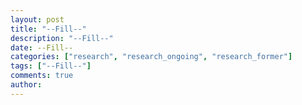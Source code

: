 ```yaml
---
layout: post
title: "--Fill--"
description: "--Fill--"
date: --Fill--
categories: ["research", "research_ongoing", "research_former"]
tags: ["--Fill--"]
comments: true
author: 
---
```


<!-- Post name should be this form: today-title.md
        For example, 2019-08-27-인공지능 대학원.md -->

<!-- Fill the contents where --Fill-- exists -->
<!-- If you don't want to fill the --Fill--(not necessary) part, then remove them all.
        For example, pdf: -->
<!-- The example is in '_posts/2019-08-27-인공지능 대학원.md'>

<!-- For 'title' front matter, follow this format: This is Title Format -->
<!-- For 'description' front matter, follow this format: Institute, period (position)
        For example, description: "인공지능 대학원, 2020.4 - 2029.2 (공동연구원) -->
<!-- For 'date' front matter, follow this format: 2019-01-01 -->
<!-- For 'categories' front matter, never remove "research".
        Choose of the the "research_ongoing" and "research_former" -->
<!-- For 'tags' front matter, write down the tag in abbreviation
        For example, write down CV instead of Computer Science
        'tags' can be more than one. Follow the format: ["CV", "ML"] -->